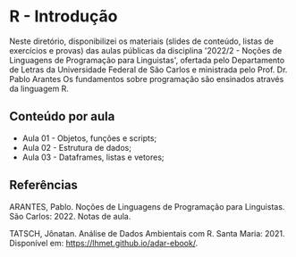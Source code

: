 # R - Introdução

Neste diretório, disponibilizei os materiais (slides de conteúdo, listas de exercícios e provas) das aulas públicas da disciplina '2022/2 - Noções de Linguagens de Programação para Linguistas', ofertada pelo Departamento de Letras da Universidade Federal de São Carlos e ministrada pelo Prof. Dr. Pablo Arantes Os fundamentos sobre programação são ensinados através da linguagem R.

## Conteúdo por aula
- Aula 01 - Objetos, funções e scripts;
- Aula 02 - Estrutura de dados;
- Aula 03 - Dataframes, listas e vetores;

## Referências

ARANTES, Pablo. Noções de Linguagens de Programação para Linguistas. São Carlos: 2022. Notas de aula.

TATSCH, Jônatan. Análise de Dados Ambientais com R. Santa Maria: 2021. Disponível em: <https://lhmet.github.io/adar-ebook/>.
